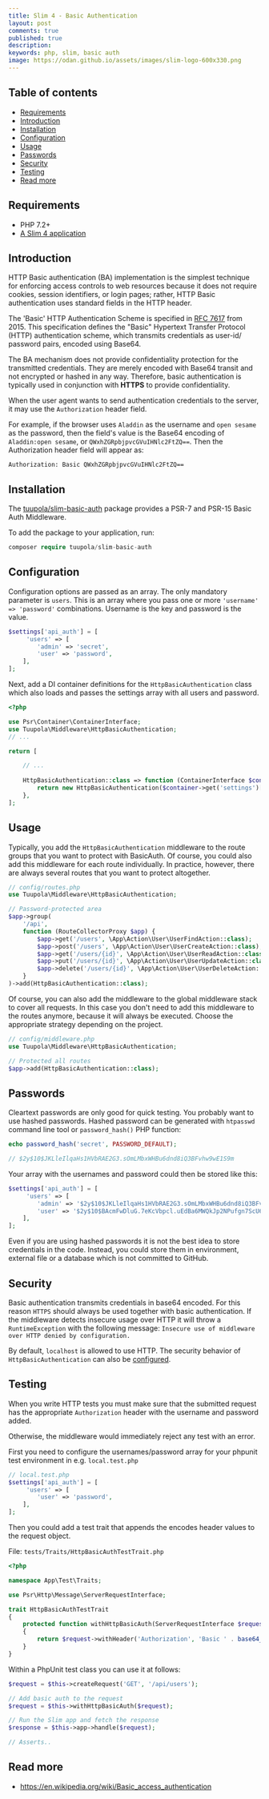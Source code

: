 ```yaml
---
title: Slim 4 - Basic Authentication
layout: post
comments: true
published: true
description:
keywords: php, slim, basic auth
image: https://odan.github.io/assets/images/slim-logo-600x330.png
---
```


## Table of contents

* [Requirements](#requirements)
* [Introduction](#introduction)
* [Installation](#installation)
* [Configuration](#configuration)
* [Usage](#usage)
* [Passwords](#passwords)
* [Security](#security)
* [Testing](#testing)
* [Read more](#read-more)

## Requirements

* PHP 7.2+
* [A Slim 4 application](https://odan.github.io/2019/11/05/slim4-tutorial.html)

## Introduction

HTTP Basic authentication (BA) implementation is the simplest technique
for enforcing access controls to web resources because it does
not require cookies, session identifiers, or login pages;
rather, HTTP Basic authentication uses standard fields in the HTTP header.

The 'Basic' HTTP Authentication Scheme is specified 
in [RFC 7617](https://datatracker.ietf.org/doc/html/rfc7617) from 2015.
This specification defines the "Basic" Hypertext Transfer Protocol (HTTP)
authentication scheme, which transmits credentials as user-id/
password pairs, encoded using Base64.

The BA mechanism does not provide confidentiality protection 
for the transmitted credentials. They are merely encoded with Base64 
transit and not encrypted or hashed in any way. 
Therefore, basic authentication is typically used in conjunction 
with **HTTPS** to provide confidentiality.

When the user agent wants to send authentication credentials to the server, 
it may use the `Authorization` header field.

For example, if the browser uses `Aladdin` as the username and
`open sesame` as the password, then the field's value is the 
Base64 encoding of `Aladdin:open sesame`, or `QWxhZGRpbjpvcGVuIHNlc2FtZQ==`.
Then the Authorization header field will appear as:

`Authorization: Basic QWxhZGRpbjpvcGVuIHNlc2FtZQ==`

## Installation

The [tuupola/slim-basic-auth](https://github.com/tuupola/slim-basic-auth) package
provides a PSR-7 and PSR-15 Basic Auth Middleware.

To add the package to your application, run:

```php
composer require tuupola/slim-basic-auth
```

## Configuration

Configuration options are passed as an array. 
The only mandatory parameter is `users`. 
This is an array where you pass one or more 
`'username' => 'password'` combinations. 
Username is the key and password is the value.

```php
$settings['api_auth'] = [
     'users' => [
        'admin' => 'secret',
        'user' => 'password',
    ],
];
```

Next, add a DI container definitions for the `HttpBasicAuthentication` class
which also loads and passes the settings array with all users and password.

```php
<?php

use Psr\Container\ContainerInterface;
use Tuupola\Middleware\HttpBasicAuthentication;
// ...

return [

    // ...
    
    HttpBasicAuthentication::class => function (ContainerInterface $container) {
        return new HttpBasicAuthentication($container->get('settings')['api_auth']);
    },
];
```

## Usage

Typically, you add the `HttpBasicAuthentication` middleware to the 
route groups that you want to protect with BasicAuth. 
Of course, you could also add this middleware for each route individually. 
In practice, however, there are always several routes that you 
want to protect altogether.

```php
// config/routes.php
use Tuupola\Middleware\HttpBasicAuthentication;

// Password-protected area
$app->group(
    '/api',
    function (RouteCollectorProxy $app) {
        $app->get('/users', \App\Action\User\UserFindAction::class);
        $app->post('/users', \App\Action\User\UserCreateAction::class);
        $app->get('/users/{id}', \App\Action\User\UserReadAction::class);
        $app->put('/users/{id}', \App\Action\User\UserUpdateAction::class);
        $app->delete('/users/{id}', \App\Action\User\UserDeleteAction::class);
    }
)->add(HttpBasicAuthentication::class);
```

Of course, you can also add the middleware to the global middleware 
stack to cover all requests.
In this case you don't need to add this middleware to the routes anymore, 
because it will always be executed.
Choose the appropriate strategy depending on the project.

```php
// config/middleware.php
use Tuupola\Middleware\HttpBasicAuthentication;

// Protected all routes
$app->add(HttpBasicAuthentication::class);
```

## Passwords

Cleartext passwords are only good for quick testing. 
You probably want to use hashed passwords. 
Hashed password can be generated with `htpasswd`
command line tool or `password_hash()` PHP function:

```php
echo password_hash('secret', PASSWORD_DEFAULT);

// $2y$10$JKLleIlqaHs1HVbRAE2G3.sOmLMbxWHBu6dnd8iQ3BFvhw9wE1S9m
```

Your array with the usernames and password could then be stored like this:

```php
$settings['api_auth'] = [
     'users' => [
        'admin' => '$2y$10$JKLleIlqaHs1HVbRAE2G3.sOmLMbxWHBu6dnd8iQ3BFvhw9wE1S9m',
        'user' => '$2y$10$BAcmFwDluG.7eKcVbpcl.uEdBa6MWQkJp2NPufgn7ScU6aR2CrOBC',
    ],
];
```

Even if you are using hashed passwords it is not the best idea 
to store credentials in the code. Instead, you could store them in 
environment, external file or a database which is not committed to GitHub.

## Security

Basic authentication transmits credentials in base64 encoded. 
For this reason `HTTPS` should always be used together with basic authentication. 
If the middleware detects insecure usage over HTTP it will throw 
a `RuntimeException` with the following message:
`Insecure use of middleware over HTTP denied by configuration.`

By default, `localhost` is allowed to use HTTP. 
The security behavior of `HttpBasicAuthentication` can also 
be [configured](https://github.com/tuupola/slim-basic-auth#how-to-configure-a-whitelist).

## Testing

When you write HTTP tests you must make sure that the submitted 
request has the appropriate `Authorization` header with the 
username and password added. 

Otherwise, the middleware would immediately reject any test with an error.

First you need to configure the usernames/password array for your phpunit test
environment in e.g. `local.test.php`

```php
// local.test.php
$settings['api_auth'] = [
     'users' => [
        'user' => 'password',
    ],
];
```
Then you could add a test trait that appends the encodes header values to the request object.

File: `tests/Traits/HttpBasicAuthTestTrait.php`

```php
<?php

namespace App\Test\Traits;

use Psr\Http\Message\ServerRequestInterface;

trait HttpBasicAuthTestTrait
{
    protected function withHttpBasicAuth(ServerRequestInterface $request): ServerRequestInterface
    {
        return $request->withHeader('Authorization', 'Basic ' . base64_encode('user:password'));
    }
}

```

Within a PhpUnit test class you can use it at follows:

```php
$request = $this->createRequest('GET', '/api/users');

// Add basic auth to the request
$request = $this->withHttpBasicAuth($request);

// Run the Slim app and fetch the response
$response = $this->app->handle($request);

// Asserts..
```

## Read more

* <https://en.wikipedia.org/wiki/Basic_access_authentication>
